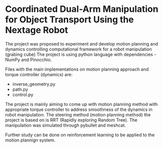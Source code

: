 # Coordinated Dual-Arm Manipulation for Object Transport Using the Nextage Robot

The project was proposed to experiment and develop motion planning and dynamics controlling computational framework for a robot manipulation (grabing cube)
The project is using python language with dependencies - NumPy and Pinocchio.

Files with the main implementations on motion planning approach and torque controller (dynamics) are:
* inverse_geometry.py
* path.py
* control.py

The project is mainly aiming to come up with motion planning method with appropriate torque controller to address smoothness of the dynamics in robot manipulation.
The steering method (motion planning method) the project is based on is RRT (Rapidly exploring Random Tree).
The manipulation was simulated through pybullet and meshcat.

Further study can be done on reinforcement learning to be applied to the motion plannign system.
